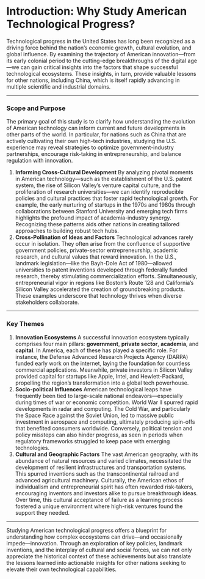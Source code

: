 # Introduction: Why Study American Technological Progress?



Technological progress in the United States has long been recognized as a driving force behind the nation’s economic growth, cultural evolution, and global influence. By examining the trajectory of American innovation—from its early colonial period to the cutting-edge breakthroughs of the digital age—we can gain critical insights into the factors that shape successful technological ecosystems. These insights, in turn, provide valuable lessons for other nations, including China, which is itself rapidly advancing in multiple scientific and industrial domains.

------

### Scope and Purpose

The primary goal of this study is to clarify how understanding the evolution of American technology can inform current and future developments in other parts of the world. In particular, for nations such as China that are actively cultivating their own high-tech industries, studying the U.S. experience may reveal strategies to optimize government-industry partnerships, encourage risk-taking in entrepreneurship, and balance regulation with innovation.

1. **Informing Cross-Cultural Development**
    By analyzing pivotal moments in American technology—such as the establishment of the U.S. patent system, the rise of Silicon Valley’s venture capital culture, and the proliferation of research universities—we can identify reproducible policies and cultural practices that foster rapid technological growth. For example, the early nurturing of startups in the 1970s and 1980s through collaborations between Stanford University and emerging tech firms highlights the profound impact of academia-industry synergy. Recognizing these patterns aids other nations in creating tailored approaches to building robust tech hubs.
2. **Cross-Pollination of Ideas and Factors**
    Technological advances rarely occur in isolation. They often arise from the confluence of supportive government policies, private-sector entrepreneurship, academic research, and cultural values that reward innovation. In the U.S., landmark legislation—like the Bayh-Dole Act of 1980—allowed universities to patent inventions developed through federally funded research, thereby stimulating commercialization efforts. Simultaneously, entrepreneurial vigor in regions like Boston’s Route 128 and California’s Silicon Valley accelerated the creation of groundbreaking products. These examples underscore that technology thrives when diverse stakeholders collaborate.

------

### Key Themes

1. **Innovation Ecosystems**
    A successful innovation ecosystem typically comprises four main pillars: **government**, **private sector**, **academia**, and **capital**. In America, each of these has played a specific role. For instance, the Defense Advanced Research Projects Agency (DARPA) funded early work on the internet, laying the foundation for countless commercial applications. Meanwhile, private investors in Silicon Valley provided capital for startups like Apple, Intel, and Hewlett-Packard, propelling the region’s transformation into a global tech powerhouse.
2. **Socio-political Influences**
    American technological leaps have frequently been tied to large-scale national endeavors—especially during times of war or economic competition. World War II spurred rapid developments in radar and computing. The Cold War, and particularly the Space Race against the Soviet Union, led to massive public investment in aerospace and computing, ultimately producing spin-offs that benefited consumers worldwide. Conversely, political tension and policy missteps can also hinder progress, as seen in periods when regulatory frameworks struggled to keep pace with emerging technologies.
3. **Cultural and Geographic Factors**
    The vast American geography, with its abundance of natural resources and varied climates, necessitated the development of resilient infrastructures and transportation systems. This spurred inventions such as the transcontinental railroad and advanced agricultural machinery. Culturally, the American ethos of individualism and entrepreneurial spirit has often rewarded risk-takers, encouraging inventors and investors alike to pursue breakthrough ideas. Over time, this cultural acceptance of failure as a learning process fostered a unique environment where high-risk ventures found the support they needed.

------

Studying American technological progress offers a blueprint for understanding how complex ecosystems can drive—and occasionally impede—innovation. Through an exploration of key policies, landmark inventions, and the interplay of cultural and social forces, we can not only appreciate the historical context of these achievements but also translate the lessons learned into actionable insights for other nations seeking to elevate their own technological capabilities.
